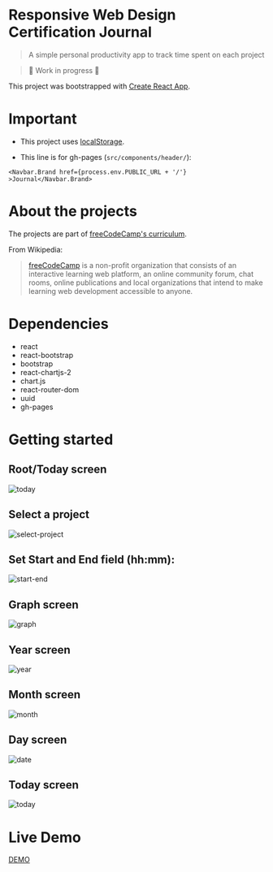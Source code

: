 # Responsive Web Design Certification Journal
> A simple personal productivity app to track time spent on each project

> 🚧 Work in progress 🚧

This project was bootstrapped with
[Create React App](https://github.com/facebook/create-react-app).

# Important

- This project uses [localStorage](https://developer.mozilla.org/en-US/docs/Web/API/Window/localStorage).

- This  line is for gh-pages (`src/components/header/`):

 ```<Navbar.Brand href={process.env.PUBLIC_URL + '/'} >Journal</Navbar.Brand>```


# About the projects

 The projects are part of [freeCodeCamp's curriculum](https://www.freecodecamp.org/learn/responsive-web-design/responsive-web-design-projects/).

From Wikipedia:

> [freeCodeCamp](https://en.wikipedia.org/wiki/FreeCodeCamp)  is a non-profit organization that consists of an interactive learning web platform, an online community forum, chat rooms, online publications and local organizations that intend to make learning web development accessible to anyone.


# Dependencies

- react
- react-bootstrap
- bootstrap
- react-chartjs-2
- chart.js
- react-router-dom
- uuid
- gh-pages


# Getting started 

## Root/Today screen

![today](img/today.png)


## Select a project 

![select-project](img/select-project.png)

## Set Start and End field (hh:mm):

![start-end](img/start-end.png)


## Graph screen 

![graph](img/graph.png)

## Year screen 

![year](img/year.png)

## Month screen 

![month](img/month.png)

## Day screen

![date](img/date.png)


## Today screen 

![today](img/today.png)


# Live Demo

[DEMO](https://diegoperezm.github.io/responsive-web-design-certification-journal/)
